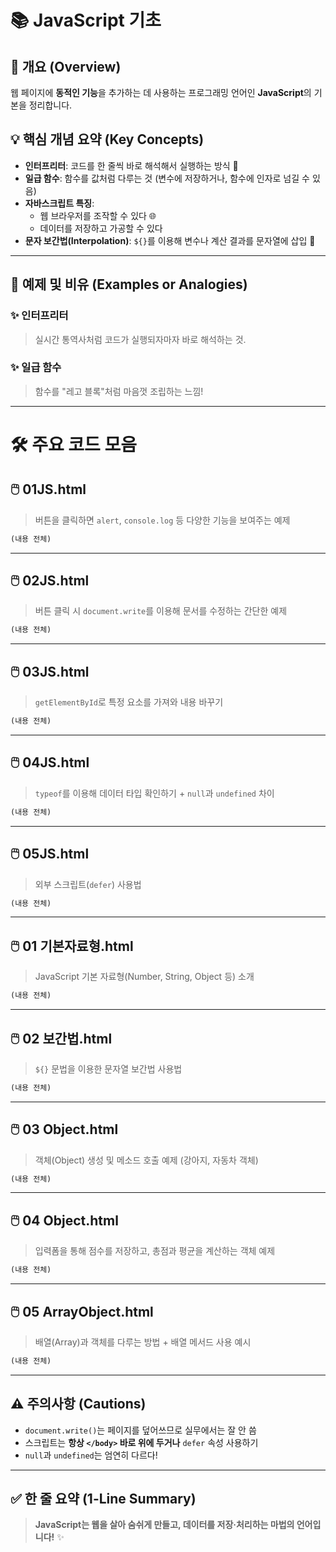 # 📚 JavaScript 기초

## 📌 개요 (Overview)
웹 페이지에 **동적인 기능**을 추가하는 데 사용하는 프로그래밍 언어인 **JavaScript**의 기본을 정리합니다.

## 💡 핵심 개념 요약 (Key Concepts)

- **인터프리터**: 코드를 한 줄씩 바로 해석해서 실행하는 방식 🧠
- **일급 함수**: 함수를 값처럼 다루는 것 (변수에 저장하거나, 함수에 인자로 넘길 수 있음)
- **자바스크립트 특징**:
  - 웹 브라우저를 조작할 수 있다 🌐
  - 데이터를 저장하고 가공할 수 있다
- **문자 보간법(Interpolation)**: `${}`를 이용해 변수나 계산 결과를 문자열에 삽입 📄

---

## 🧪 예제 및 비유 (Examples or Analogies)

### ✨ 인터프리터
> 실시간 통역사처럼 코드가 실행되자마자 바로 해석하는 것.

### ✨ 일급 함수
> 함수를 "레고 블록"처럼 마음껏 조립하는 느낌!

---

# 🛠 주요 코드 모음

## 🖱️ 01JS.html
> 버튼을 클릭하면 `alert`, `console.log` 등 다양한 기능을 보여주는 예제

```html
(내용 전체)
```

---

## 🖱️ 02JS.html
> 버튼 클릭 시 `document.write`를 이용해 문서를 수정하는 간단한 예제

```html
(내용 전체)
```

---

## 🖱️ 03JS.html
> `getElementById`로 특정 요소를 가져와 내용 바꾸기

```html
(내용 전체)
```

---

## 🖱️ 04JS.html
> `typeof`를 이용해 데이터 타입 확인하기 + `null`과 `undefined` 차이

```html
(내용 전체)
```

---

## 🖱️ 05JS.html
> 외부 스크립트(`defer`) 사용법

```html
(내용 전체)
```

---

## 🖱️ 01 기본자료형.html
> JavaScript 기본 자료형(Number, String, Object 등) 소개

```html
(내용 전체)
```

---

## 🖱️ 02 보간법.html
> `${}` 문법을 이용한 문자열 보간법 사용법

```html
(내용 전체)
```

---

## 🖱️ 03 Object.html
> 객체(Object) 생성 및 메소드 호출 예제 (강아지, 자동차 객체)

```html
(내용 전체)
```

---

## 🖱️ 04 Object.html
> 입력폼을 통해 점수를 저장하고, 총점과 평균을 계산하는 객체 예제

```html
(내용 전체)
```

---

## 🖱️ 05 ArrayObject.html
> 배열(Array)과 객체를 다루는 방법 + 배열 메서드 사용 예시

```html
(내용 전체)
```

---

## ⚠ 주의사항 (Cautions)

- `document.write()`는 페이지를 덮어쓰므로 실무에서는 잘 안 씀
- 스크립트는 **항상 `</body>` 바로 위에 두거나** `defer` 속성 사용하기
- `null`과 `undefined`는 엄연히 다르다!

---

## ✅ 한 줄 요약 (1-Line Summary)

> **JavaScript는 웹을 살아 숨쉬게 만들고, 데이터를 저장·처리하는 마법의 언어입니다!** ✨

